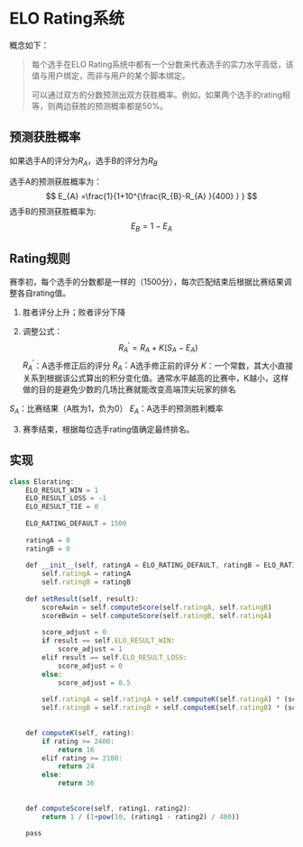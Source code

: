 # ELO Rating系统

概念如下：
> 每个选手在ELO Rating系统中都有一个分数来代表选手的实力水平高低，该值与用户绑定，而非与用户的某个脚本绑定。
>
> 可以通过双方的分数预测出双方获胜概率。例如，如果两个选手的rating相等，则两边获胜的预测概率都是50%。

## 预测获胜概率

如果选手A的评分为$R_{A}$，选手B的评分为$R_{B}$

选手A的预测获胜概率为：
$$
E_{A} =\frac{1}{1+10^{\frac{R_{B}-R_{A}  }{400} } }
$$
选手B的预测获胜概率为:
$$
E_{B} = 1-E_{A}
$$

## Rating规则

赛季初，每个选手的分数都是一样的（1500分），每次匹配结束后根据比赛结果调整各自rating值。

1. 胜者评分上升；败者评分下降

2. 调整公式：
   $$
   R_{A}^{′} =R_{A} +K(S_{A} −E_{A} )
   $$
   $R_{A}^{′}$​：A选手修正后的评分
   $R_{A}：$​A选手修正前的评分
   $K$​ ：一个常数，其大小直接关系到根据该公式算出的积分变化值。通常水平越高的比赛中，K越小，这样做的目的是避免少数的几场比赛就能改变高端顶尖玩家的排名

$S_{A}$​：比赛结果（A胜为1，负为0）
$E_{A}：$​A选手的预测胜利概率

3. 赛季结束，根据每位选手rating值确定最终排名。

## 实现

```ts
class Elorating:
    ELO_RESULT_WIN = 1
    ELO_RESULT_LOSS = -1
    ELO_RESULT_TIE = 0
 
    ELO_RATING_DEFAULT = 1500
 
    ratingA = 0
    ratingB = 0
 
    def __init__(self, ratingA = ELO_RATING_DEFAULT, ratingB = ELO_RATING_DEFAULT):
        self.ratingA = ratingA
        self.ratingB = ratingB
 
    def setResult(self, result):
        scoreAwin = self.computeScore(self.ratingA, self.ratingB)
        scoreBwin = self.computeScore(self.ratingB, self.ratingA)
 
        score_adjust = 0
        if result == self.ELO_RESULT_WIN:
            score_adjust = 1
        elif result == self.ELO_RESULT_LOSS:
            score_adjust = 0
        else:
            score_adjust = 0.5
 
        self.ratingA = self.ratingA + self.computeK(self.ratingA) * (score_adjust - scoreAwin)
        self.ratingB = self.ratingB + self.computeK(self.ratingB) * (score_adjust - scoreBwin)
 
 
    def computeK(self, rating):
        if rating >= 2400:
            return 16
        elif rating >= 2100:
            return 24
        else:
            return 36
 
 
    def computeScore(self, rating1, rating2):
        return 1 / (1+pow(10, (rating1 - rating2) / 400))
 
    pass
```
